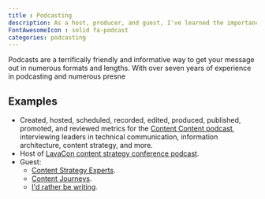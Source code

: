 ```yaml
---
title : Podcasting
description: As a host, producer, and guest, I've learned the importance of podcasting as part of your content offerings.
FontAwesomeIcon : solid fa-podcast
categories: podcasting
---
```


Podcasts are a terrifically friendly and informative way to get your message out in numerous formats and lengths. With over seven years of experience in podcasting and numerous presne

## Examples

- Created, hosted, scheduled, recorded, edited, produced, published, promoted, and reviewed metrics for the [Content Content podcast](/podcasts/), interviewing leaders in technical communication, information architecture, content strategy, and more.
- Host of [LavaCon content strategy conference podcast](https://lavacon.org/category/podcast/).
- Guest:
  - [Content Strategy Experts](https://www.scriptorium.com/2018/02/full-transcript-podcasting-strategy-podcast-guest-ed-marsh/).
  - [Content Journeys](https://anchor.fm/contentjourneys/episodes/Content-Journeys---014---Content-Podcasting-e160pu0).
  - [I'd rather be writing](https://idratherbewriting.com/blog/evolution-of-podcasting-podcast-ed-marsh).
